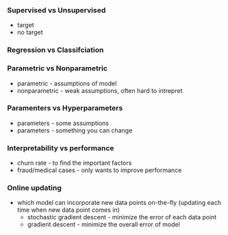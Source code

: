 ### Supervised vs Unsupervised
* target
* no target

### Regression vs Classifciation


### Parametric vs Nonparametric

* parametric  - assumptions of model 
* nonparametric - weak assumptions, often hard to intrepret 


### Paramenters vs Hyperparameters

* parameters - some assumptions
* parameters - something you can change 



### Interpretability vs performance
- churn rate - to find the important factors
- fraud/medical cases - only wants to improve performance


### Online updating
- which model can incorporate new data points on-the-fly (updating each time when new data point comes in)
  - stochastic gradient descent - minimize the error of each data point 
  - gradient descent - minimize the overall error of model
